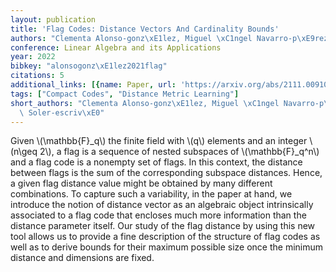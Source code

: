 ```yaml
---
layout: publication
title: 'Flag Codes: Distance Vectors And Cardinality Bounds'
authors: "Clementa Alonso-gonz\xE1lez, Miguel \xC1ngel Navarro-p\xE9rez, Xaro Soler-escriv\xE0"
conference: Linear Algebra and its Applications
year: 2022
bibkey: "alonsogonz\xE1lez2021flag"
citations: 5
additional_links: [{name: Paper, url: 'https://arxiv.org/abs/2111.00910'}]
tags: ["Compact Codes", "Distance Metric Learning"]
short_authors: "Clementa Alonso-gonz\xE1lez, Miguel \xC1ngel Navarro-p\xE9rez, Xaro\
  \ Soler-escriv\xE0"
---
```

Given \\(\mathbb\{F\}_q\\) the finite field with \\(q\\) elements and an integer \\(n\geq
2\\), a flag is a sequence of nested subspaces of \\(\mathbb\{F\}_q^n\\) and a flag
code is a nonempty set of flags. In this context, the distance between flags is
the sum of the corresponding subspace distances. Hence, a given flag distance
value might be obtained by many different combinations. To capture such a
variability, in the paper at hand, we introduce the notion of distance vector
as an algebraic object intrinsically associated to a flag code that encloses
much more information than the distance parameter itself. Our study of the flag
distance by using this new tool allows us to provide a fine description of the
structure of flag codes as well as to derive bounds for their maximum possible
size once the minimum distance and dimensions are fixed.